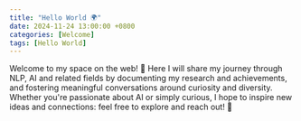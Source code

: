```yaml
---
title: "Hello World 🌍"
date: 2024-11-24 13:00:00 +0800
categories: [Welcome]
tags: [Hello World]
---
```



Welcome to my space on the web! 🌟
Here I will share my journey through NLP, AI and related fields by documenting my research and achievements, and fostering meaningful conversations around curiosity and diversity. 
Whether you're passionate about AI or simply curious, I hope to inspire new ideas and connections: feel free to explore and reach out! 🌈